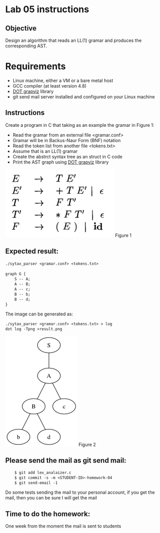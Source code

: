 # Lab 05 instructions

## Objective

Design an algorithm that reads an LL(1) gramar and produces the corresponding AST.

# Requirements

* Linux machine, either a VM or a bare metal host
* GCC compiler (at least version 4.8)
* [DOT grapviz](http://www.graphviz.org) library
* git send mail server installed and configured on your Linux machine

## Instructions

Create a program in C that taking as an example the gramar in Figure 1:

* Read the gramar from an external file <gramar.conf>
* Gramar will be in Backus-Naur Form (BNF) notation
* Read the token list from another file <tokens.txt>
* Assume that is an LL(1) gramar
* Create the abstrct syntax tree as an struct in C code
* Print the AST graph using [DOT grapviz](http://www.graphviz.org) library

![gramar](gramar_image.png)
Figure 1

## Expected result:
```
./sytax_parser <gramar.conf> <tokens.txt>

graph G {
	S -- A;
	A -- B;
	A -- c;
	B -- b;
	B -- d;
}
```

The image can be generated as:
```
./sytax_parser <gramar.conf> <tokens.txt> > log
dot log -Tpng >result.png
```

![graph](graph.png)
Figure 2

## Please send the mail as git send mail:

```
    $ git add lex_analaizer.c
    $ git commit -s -m <STUDENT-ID>-homework-04
    $ git send-email -1

```
Do some tests sending the mail to your personal account, if you get the mail,
then you can be sure I will get the mail

## Time to do the homework:

One week from the moment the mail is sent to students

